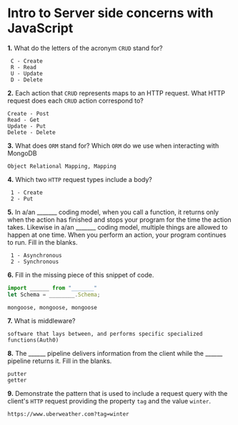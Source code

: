 # Intro to Server side concerns with JavaScript

**1.** What do the letters of the acronym `CRUD` stand for?
<!-- enter you answer in the space below -->
```
 C - Create
 R - Read
 U - Update
 D - Delete
```
**2.** Each action that `CRUD` represents maps to an HTTP request. What HTTP request does each `CRUD` action correspond to?
<!-- enter you answer in the space below -->
```
Create - Post
Read - Get
Update - Put
Delete - Delete

```
**3.** What does `ORM` stand for? Which `ORM` do we use when interacting with MongoDB
<!-- enter you answer in the space below -->
```
Object Relational Mapping, Mapping
```
**4.** Which two `HTTP` request types include a body?
<!-- enter you answer in the space below -->
```
 1 - Create
 2 - Put
```
**5.** In a/an _______ coding model, when you call a function, it returns only when the action has finished and stops your program for the time the action takes. Likewise in a/an _______ coding model, multiple things are allowed to happen at one time. When you perform an action, your program continues to run.  Fill in the blanks.
<!-- enter you answer in the space below -->
```
 1 - Asynchronous
 2 - Synchronous
```

**6.** Fill in the missing piece of this snippet of code.
```js
import ______ from "_______"
let Schema = ________.Schema;
```
<!-- enter you answer in the space below -->
```
mongoose, mongoose, mongoose
```
**7.** What is middleware?
<!-- enter you answer in the space below -->
```
software that lays between, and performs specific specialized functions(Auth0)
```
**8.** The ______ pipeline delivers information from the client while the ______ pipeline returns it. Fill in the blanks. 
<!-- enter you answer in the space below -->
```
putter 
getter
```
**9.** 
Demonstrate the pattern that is used to include a request query with the client's `HTTP` request providing the property `tag` and the value `winter`.
<!-- enter you answer in the space below -->
```
https://www.uberweather.com?tag=winter
```
